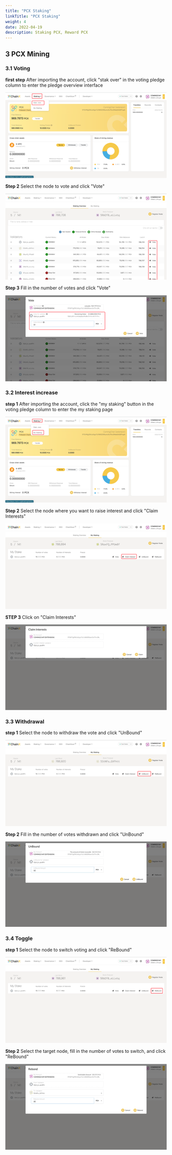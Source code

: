 ```yaml
---
title: "PCX Staking"
linkTitle: "PCX Staking"
weight: 4
date: 2022-04-19
description: Staking PCX, Reward PCX
---
```


## 3 PCX Mining

### 3.1 Voting

**first step**
After importing the account, click "stak over" in the voting pledge column to enter the pledge overview interface

![](/images/pcx.png)

**Step 2**
Select the node to vote and click "Vote"

![](/images/pcx2.png)

**Step 3**
Fill in the number of votes and click "Vote"

![](/images/pcx3.png)

### 3.2 Interest increase

**step 1**
After importing the account, click the "my staking" button in the voting pledge column to enter the my staking page

![](/images/pcx4.png)

**Step 2** Select the node where you want to raise interest and click "Claim Interests"

![](/images/pcx5.png)

**STEP 3** Click on "Claim Interests"

![](/images/pcx6.png)


### 3.3 Withdrawal

**step 1**
Select the node to withdraw the vote and click "UnBound"

![](/images/pcx7.png)

**Step 2**
Fill in the number of votes withdrawn and click "UnBound"

![](/images/pcx8.png)

### 3.4 Toggle

**step 1**
Select the node to switch voting and click "ReBound"

![](/images/pcx9.png)

**Step 2**
Select the target node, fill in the number of votes to switch, and click "ReBound"

![](/images/pcx10.png)
